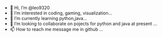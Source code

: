 - 👋 Hi, I’m @leo9320
- 👀 I’m interested in coding, gaming, visualization...
- 🌱 I’m currently learning python,java...
- 💞️ I’m looking to collaborate on pojects for python and java at present ...
- 📫 How to reach me message me in github ...

<!---
leo9320/leo9320 is a ✨ special ✨ repository because its `README.md` (this file) appears on your GitHub profile.
You can click the Preview link to take a look at your changes.
--->
